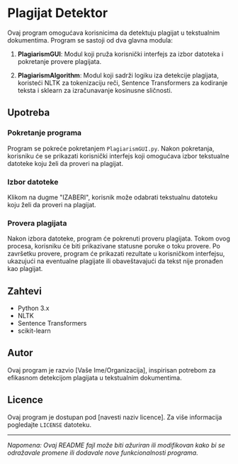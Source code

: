 # Plagijat Detektor

Ovaj program omogućava korisnicima da detektuju plagijat u tekstualnim dokumentima. Program se sastoji od dva glavna modula:

1. **PlagiarismGUI**: Modul koji pruža korisnički interfejs za izbor datoteka i pokretanje provere plagijata.
   
2. **PlagiarismAlgorithm**: Modul koji sadrži logiku iza detekcije plagijata, koristeći NLTK za tokenizaciju reči, Sentence Transformers za kodiranje teksta i sklearn za izračunavanje kosinusne sličnosti.

## Upotreba

### Pokretanje programa

Program se pokreće pokretanjem `PlagiarismGUI.py`. Nakon pokretanja, korisniku će se prikazati korisnički interfejs koji omogućava izbor tekstualne datoteke koju želi da proveri na plagijat.

### Izbor datoteke

Klikom na dugme "IZABERI", korisnik može odabrati tekstualnu datoteku koju želi da proveri na plagijat.

### Provera plagijata

Nakon izbora datoteke, program će pokrenuti proveru plagijata. Tokom ovog procesa, korisniku će biti prikazivane statusne poruke o toku provere. Po završetku provere, program će prikazati rezultate u korisničkom interfejsu, ukazujući na eventualne plagijate ili obaveštavajući da tekst nije pronađen kao plagijat.

## Zahtevi

- Python 3.x
- NLTK
- Sentence Transformers
- scikit-learn

## Autor

Ovaj program je razvio [Vaše Ime/Organizacija], inspirisan potrebom za efikasnom detekcijom plagijata u tekstualnim dokumentima.

## Licence

Ovaj program je dostupan pod [navesti naziv licence]. Za više informacija pogledajte `LICENSE` datoteku.

---
*Napomena: Ovaj README fajl može biti ažuriran ili modifikovan kako bi se odražavale promene ili dodavale nove funkcionalnosti programa.*

